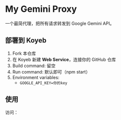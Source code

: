 # My Gemini Proxy

一个最简代理，把所有请求转发到 Google Gemini API。

## 部署到 Koyeb

1. Fork 本仓库
2. 在 Koyeb 新建 **Web Service**，连接你的 GitHub 仓库
3. Build command: 留空
4. Run command: 默认即可（npm start）
5. Environment variables:
   - `GOOGLE_API_KEY=你的key`

## 使用

访问：
